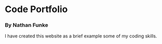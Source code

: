 # Code Portfolio
### By Nathan Funke

I have created this website as a brief example some of my coding skills. 
